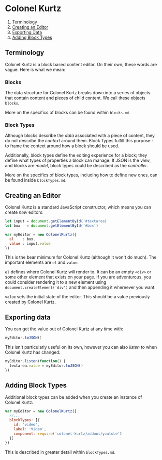 # Colonel Kurtz

1. [Terminology](#terminology)
2. [Creating an Editor](#creating-an-editor)
3. [Exporting Data](#exporting-data)
4. [Adding Block Types](#adding-block-types)

## Terminology

Colonel Kurtz is a block based content editor. On their own, these
words are vague. Here is what we mean:

### Blocks

The data structure for Colonel Kurtz breaks down into a series of
objects that contain content and pieces of child content. We call
these objects `blocks`.

More on the specifics of blocks can be found within `blocks.md`.

### Block Types

Although blocks describe the _data_ associated with a piece of
content, they do not describe the _context_ around them. Block Types
fulfill this purpose - to frame the context around how a block should
be used.

Additionally, block types define the editing experience for a block;
they define what types of properties a block can manage. If JSON is
the _view_, and blocks are _model_, block types could be described as
the _controller_.

More on the specifics of block types, including how to define new
ones, can be found inside `blockTypes.md`.

## Creating an Editor

Colonel Kurtz is a standard JavaScript constructor, which means you
can create _new_ editors:

```javascript
let input = document.getElementById('#textarea)
let box   = document.getElementById('#box')

var myEditor = new ColonelKurtz({
  el    : box,
  value : input.value
})
```

This is the bear minimum for Colonel Kurtz (although it won't do
much). The important elements are `el` and `value`.

`el` defines where Colonel Kurtz will render to. It can be an empty
`<div>` or some other element that exists on your page. If you are
adventurous, you could consider rendering it to a new element
using `document.createElement('div')` and then appending it whereever
you want.

`value` sets the initial state of the editor. This should be a value
previously created by Colonel Kurtz.

## Exporting data

You can get the value out of Colonel Kurtz at any time with:

```javascript
myEditor.toJSON()
```

This isn't particularly useful on its own, however you can also
_listen_ to when Colonel Kurtz has changed:

```javascript
myEditor.listen(function() {
  textarea.value = myEditor.toJSON()
})
```

## Adding Block Types

Additional block types can be added when you create an instance of
Colonel Kurtz:

```javascript
var myEditor = new ColonelKurtz({
  //...
  blockTypes: [{
    id: 'video',
    label: 'Video',
    component: require('colonel-kurtz/addons/youtube')
  }]
})
```

This is described in greater detail within `blockTypes.md`.
